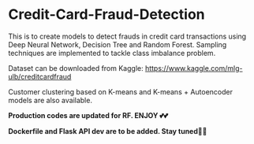 # Credit-Card-Fraud-Detection
This is to create models to detect frauds in credit card transactions using Deep Neural Network, Decision Tree and Random Forest. 
Sampling techniques are implemented to tackle class imbalance problem. 

Dataset can be downloaded from Kaggle: https://www.kaggle.com/mlg-ulb/creditcardfraud

Customer clustering based on K-means and K-means + Autoencoder models are also available. 

******Production codes are updated for RF. ENJOY 💕💕****** 

******Dockerfile and Flask API dev are to be added. Stay tuned🤞🤞******

